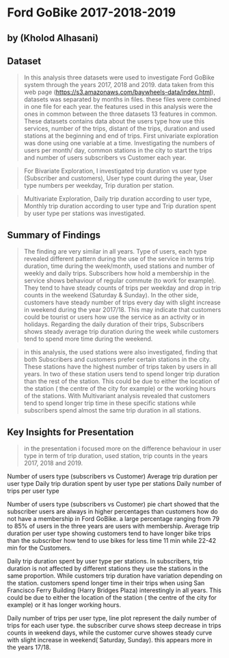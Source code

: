 # Ford GoBike 2017-2018-2019
## by (Kholod Alhasani)


## Dataset

> In this analysis three datasets were used to investigate Ford GoBike system through the years 2017, 2018 and 2019. data taken from this web page (https://s3.amazonaws.com/baywheels-data/index.html), datasets was separated by months in files. these files were  combined in one file for each year.  the features used in this analysis were the ones in common between the three datasets 13 features in common. These datasets contains data about the users type how use this services, number of the trips, distant of the trips, duration and used stations at the beginning and end of trips.
First univariate exploration was done using one variable at a time. Investigating the numbers of users per month/ day, common stations in the city to start the trips and number of users subscribers vs Customer each year.

> For Bivariate Exploration, I investigated trip duration vs user type (Subscriber and customers), User type count during the year, User type numbers per weekday, Trip duration per station.

> Multivariate Exploration, Daily trip duration according to user type, Monthly trip duration according to user type and Trip duration spent by user type per stations was investigated.



## Summary of Findings

> The finding are very similar in all years. Type of users, each type revealed different pattern during the use of the service in terms trip duration, time during the week/month, used stations and number of weekly and daily trips.
Subscribers how hold a membership in the service shows behaviour of regular commute (to work for example). They tend to have steady counts of trips per weekday and drop in trip counts in the weekend (Saturday & Sunday). In the other side, customers have steady number of trips every day with slight increase in weekend during the year 2017/18. This may indicate that customers could be tourist or users how use the service as an activity or in holidays.
Regarding the daily duration of their trips, Subscribers shows steady average trip duration during the week while customers tend to spend more time during the weekend.

>in this analysis, the used stations were also investigated, finding that both Subscribers and customers prefer certain stations in the city. These stations have the highest number of trips taken by users in all years. In two of these station users tend to spend longer trip duration than the rest of the station. This could be due to either the location of the station ( the centre of the city for example) or the working hours of the stations. With Multivariant analysis revealed that customers tend to spend longer trip time in these specific stations while subscribers spend almost the same trip duration in all stations.



## Key Insights for Presentation
> in the presentation i focused more on the difference behaviour in user type in term of trip duration, used station, trip counts in the years 2017, 2018 and 2019.

Number of users type (subscribers vs Customer)
Average trip duration per user type
Daily trip duration spent by user type per stations
Daily number of trips per user type

 Number of users type (subscribers vs Customer) pie chart showed that the subscriber users are always in higher percentages than customers how do not have a membership in Ford GoBike. a large percentage ranging from 79 to 85% of users in the three years are users with membership.
Average trip duration per user type showing customers tend to have longer bike trips than the subscriber how tend to use bikes for less time 11 min while 22-42 min for the Customers.

Daily trip duration spent by user type per stations. In subscribers, trip duration is not affected by different stations they use the stations in the same proportion. While customers trip duration have variation depending on the station. customers spend longer time in their trips when using San Francisco Ferry Building (Harry Bridges Plaza) interestingly in all years. This could be due to either the location of the station ( the centre of the city for example) or it has longer working hours.


Daily number of trips per user type, line plot represent the daily number of trips for each user type. the subscriber curve shows steep decrease in trips counts in weekend days, while the customer curve showes steady curve with slight increase in weekend( Saturday, Sunday). this appears more in the years 17/18.

